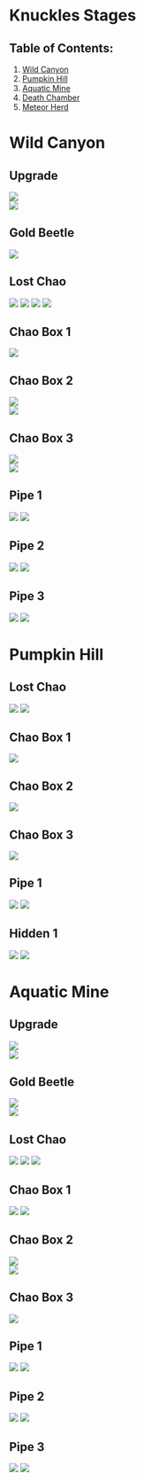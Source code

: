 # Knuckles Stages

## Table of Contents:
1. [ Wild Canyon ](#wild-canyon)
1. [ Pumpkin Hill ](#pumpkin-hill)
1. [ Aquatic Mine ](#aquatic-mine)
1. [ Death Chamber ](#death-chamber)
1. [ Meteor Herd ](#meteor-herd)

# Wild Canyon

## Upgrade
![](./WildCanyon/Upgrade-Far.jpg)  
![](./WildCanyon/Upgrade-Close.jpg)

## Gold Beetle
![](./WildCanyon/GoldBeetle-Close.jpg)

## Lost Chao
![](./WildCanyon/LostChao-Far.jpg)
![](./WildCanyon/LostChao-Far2.jpg)
![](./WildCanyon/LostChao-Far3.jpg)
![](./WildCanyon/LostChao-Close.jpg)  

## Chao Box 1
![](./WildCanyon/Chaobox-1st-Close.jpg)  

## Chao Box 2
![](./WildCanyon/Chaobox-2nd-Far.jpg)  
![](./WildCanyon/Chaobox-2nd-Close.jpg)  

## Chao Box 3
![](./WildCanyon/Chaobox-3rd-Far.jpg)  
![](./WildCanyon/Chaobox-3rd-Close.jpg)

## Pipe 1
![](./WildCanyon/Pipe-1st-Far.jpg)
![](./WildCanyon/Pipe-1st-Close.jpg)

## Pipe 2
![](./WildCanyon/Pipe-2nd-Far.jpg)
![](./WildCanyon/Pipe-2nd-Close.jpg)

## Pipe 3
![](./WildCanyon/Pipe-3rd-Far.jpg)
![](./WildCanyon/Pipe-3rd-Close.jpg)

# Pumpkin Hill

## Lost Chao
![](./PumpkinHill/LostChao-Far.jpg)
![](./PumpkinHill/LostChao-Close.jpg)  

## Chao Box 1
![](./PumpkinHill/Chaobox-1st-Close.jpg)  

## Chao Box 2
![](./PumpkinHill/Chaobox-2nd-Close.jpg)  

## Chao Box 3
![](./PumpkinHill/Chaobox-3rd-Close.jpg)

## Pipe 1
![](./PumpkinHill/Pipe-1st-Far.jpg)
![](./PumpkinHill/Pipe-1st-Close.jpg)

## Hidden 1
![](./PumpkinHill/Hidden-1st-Far.jpg)
![](./PumpkinHill/Hidden-1st-Close.jpg)

# Aquatic Mine

## Upgrade
![](./AquaticMine/Upgrade-Far.jpg)  
![](./AquaticMine/Upgrade-Close.jpg)

## Gold Beetle
![](./AquaticMine/GoldBeetle-Far.jpg)  
![](./AquaticMine/GoldBeetle-Close.jpg)

## Lost Chao
![](./AquaticMine/LostChao-Far.jpg)
![](./AquaticMine/LostChao-Far2.jpg)
![](./AquaticMine/LostChao-Close.jpg)  

## Chao Box 1
![](./AquaticMine/Chaobox-1st-Far.jpg)
![](./AquaticMine/Chaobox-1st-Close.jpg)  

## Chao Box 2
![](./AquaticMine/Chaobox-2nd-Far.jpg)  
![](./AquaticMine/Chaobox-2nd-Close.jpg)  

## Chao Box 3
![](./AquaticMine/Chaobox-3rd-Close.jpg)

## Pipe 1
![](./AquaticMine/Pipe-1st-Far.jpg)
![](./AquaticMine/Pipe-1st-Close.jpg)

## Pipe 2
![](./AquaticMine/Pipe-2nd-Far.jpg)
![](./AquaticMine/Pipe-2nd-Close.jpg)

## Pipe 3
![](./AquaticMine/Pipe-3rd-Far.jpg)
![](./AquaticMine/Pipe-3rd-Close.jpg)
